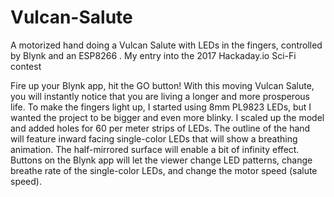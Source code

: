 # Vulcan-Salute
A motorized hand doing a Vulcan Salute with LEDs in the fingers, controlled by Blynk and an ESP8266 . My entry into the 2017 Hackaday.io Sci-Fi contest

Fire up your Blynk app, hit the GO button! With this moving Vulcan Salute, you will instantly notice that you are living a longer and more prosperous life.
To make the fingers light up, I started using 8mm PL9823 LEDs, but I wanted the project to be bigger and even more blinky. 
I scaled up the model and added holes for 60 per meter strips of LEDs. The outline of the hand will feature inward facing single-color LEDs 
that will show a breathing animation. The half-mirrored surface will enable a bit of infinity effect. Buttons on the Blynk app will let 
the viewer change LED patterns, change breathe rate of the single-color LEDs, and change the motor speed (salute speed).
